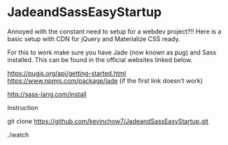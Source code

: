 # JadeandSassEasyStartup
Annoyed with the constant need to setup for a webdev project?!! Here is a basic setup with CDN for jQuery and Materialize CSS ready.<br/>

For this to work make sure you have Jade (now known as pug) and Sass installed. This can be found in the official websites linked below.<br/> 

https://pugjs.org/api/getting-started.html<br/>
https://www.npmjs.com/package/jade (if the first link doesn't work)<br/> 

http://sass-lang.com/install <br/>

Instruction <br/>

git clone https://github.com/kevinchow7/JadeandSassEasyStartup.git <br/>

./watch <br/>
